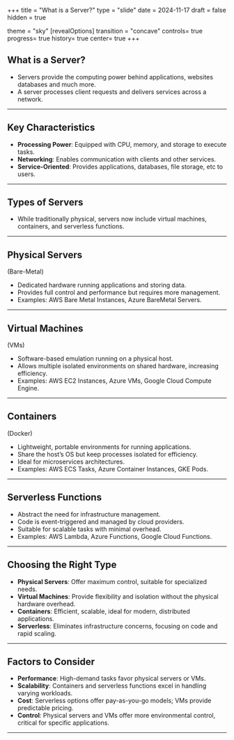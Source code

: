 +++
title = "What is a Server?"
type = "slide"
date = 2024-11-17
draft = false
hidden = true

theme = "sky"
[revealOptions]
transition = "concave"
controls= true
progress= true
history= true
center= true
+++

## What is a Server?

- Servers provide the computing power behind applications, websites databases and much more.
- A server processes client requests and delivers services across a network.

---

## Key Characteristics

- **Processing Power**: Equipped with CPU, memory, and storage to execute tasks.
- **Networking**: Enables communication with clients and other services.
- **Service-Oriented**: Provides applications, databases, file storage, etc to users.

---

## Types of Servers

- While traditionally physical, servers now include virtual machines, containers, and serverless functions.

---

## Physical Servers
(Bare-Metal)

- Dedicated hardware running applications and storing data.
- Provides full control and performance but requires more management.
- Examples: AWS Bare Metal Instances, Azure BareMetal Servers.

---

## Virtual Machines
(VMs)

- Software-based emulation running on a physical host.
- Allows multiple isolated environments on shared hardware, increasing efficiency.
- Examples: AWS EC2 Instances, Azure VMs, Google Cloud Compute Engine.

---

## Containers
(Docker)

- Lightweight, portable environments for running applications.
- Share the host’s OS but keep processes isolated for efficiency.
- Ideal for microservices architectures.
- Examples: AWS ECS Tasks, Azure Container Instances, GKE Pods.

---

## Serverless Functions

- Abstract the need for infrastructure management.
- Code is event-triggered and managed by cloud providers.
- Suitable for scalable tasks with minimal overhead.
- Examples: AWS Lambda, Azure Functions, Google Cloud Functions.

---

## Choosing the Right Type

- **Physical Servers**: Offer maximum control, suitable for specialized needs.
- **Virtual Machines**: Provide flexibility and isolation without the physical hardware overhead.
- **Containers**: Efficient, scalable, ideal for modern, distributed applications.
- **Serverless**: Eliminates infrastructure concerns, focusing on code and rapid scaling.

---

## Factors to Consider

- **Performance**: High-demand tasks favor physical servers or VMs.
- **Scalability**: Containers and serverless functions excel in handling varying workloads.
- **Cost**: Serverless options offer pay-as-you-go models; VMs provide predictable pricing.
- **Control**: Physical servers and VMs offer more environmental control, critical for specific applications.

---

